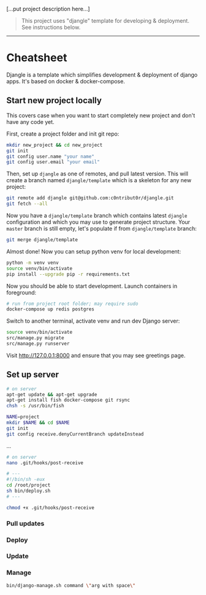 [...put project description here...]



> This project uses "djangle" template for developing & deployment. See instructions below.

----------------------------------------------------------------

# Cheatsheet

Djangle is a template which simplifies development & deployment of django apps. It's based on docker & docker-compose.

## Start new project locally

This covers case when you want to start completely new project and don't have any code yet.

First, create a project folder and init git repo:

```sh
mkdir new_project && cd new_project
git init
git config user.name "your name"
git config user.email "your email"
```

Then, set up `djangle` as one of remotes, and pull latest version. This will create a branch named `djangle/template` which is a skeleton for any new project:

```sh
git remote add djangle git@github.com:c0ntribut0r/djangle.git
git fetch --all
```

Now you have a `djangle/template` branch which contains latest `djangle` configuration and which you may use to generate project structure. Your `master` branch is still empty, let's populate if from `djangle/template` branch:

```sh
git merge djangle/template
```

Almost done! Now you can setup python venv for local development:

```sh
python -m venv venv
source venv/bin/activate
pip install --upgrade pip -r requirements.txt
```

Now you should be able to start development. Launch containers in foreground:

```sh
# run from project root folder; may require sudo
docker-compose up redis postgres
```

Switch to another terminal, activate venv and run dev Django server:

```sh
source venv/bin/activate
src/manage.py migrate
src/manage.py runserver
```

Visit http://127.0.0.1:8000 and ensure that you may see greetings page.

## Set up server

```sh
# on server
apt-get update && apt-get upgrade
apt-get install fish docker-compose git rsync
chsh -s /usr/bin/fish

NAME=project
mkdir $NAME && cd $NAME
git init
git config receive.denyCurrentBranch updateInstead
```

...

```sh
# on server
nano .git/hooks/post-receive

# ---
#!/bin/sh -eux
cd /root/project
sh bin/deploy.sh
# ---

chmod +x .git/hooks/post-receive
```

### Pull updates

### Deploy

### Update

### Manage

```sh
bin/django-manage.sh command \"arg with space\"
```
